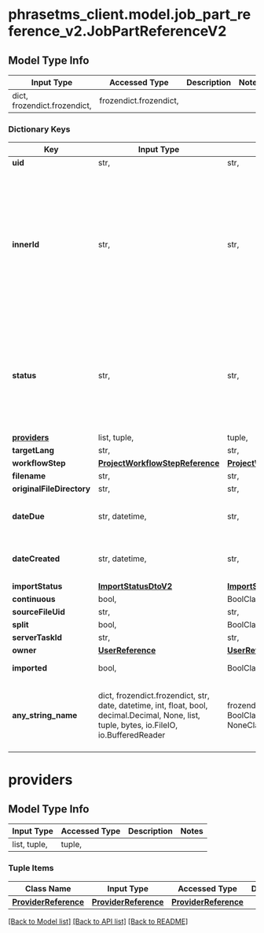 # phrasetms_client.model.job_part_reference_v2.JobPartReferenceV2

## Model Type Info

| Input Type                   | Accessed Type          | Description | Notes |
| ---------------------------- | ---------------------- | ----------- | ----- |
| dict, frozendict.frozendict, | frozendict.frozendict, |             |

### Dictionary Keys

| Key                         | Input Type                                                                                                                                  | Accessed Type                                                                           | Description                                                                                                                        | Notes                                                                                                                     |
| --------------------------- | ------------------------------------------------------------------------------------------------------------------------------------------- | --------------------------------------------------------------------------------------- | ---------------------------------------------------------------------------------------------------------------------------------- | ------------------------------------------------------------------------------------------------------------------------- |
| **uid**                     | str,                                                                                                                                        | str,                                                                                    |                                                                                                                                    | [optional]                                                                                                                |
| **innerId**                 | str,                                                                                                                                        | str,                                                                                    | InnerId is a sequential number of a job in a project. Jobs created from the same file share the same innerId across workflow steps | [optional]                                                                                                                |
| **status**                  | str,                                                                                                                                        | str,                                                                                    |                                                                                                                                    | [optional] must be one of ["NEW", "ACCEPTED", "DECLINED", "REJECTED", "DELIVERED", "EMAILED", "COMPLETED", "CANCELLED", ] |
| **[providers](#providers)** | list, tuple,                                                                                                                                | tuple,                                                                                  |                                                                                                                                    | [optional]                                                                                                                |
| **targetLang**              | str,                                                                                                                                        | str,                                                                                    |                                                                                                                                    | [optional]                                                                                                                |
| **workflowStep**            | [**ProjectWorkflowStepReference**](ProjectWorkflowStepReference.md)                                                                         | [**ProjectWorkflowStepReference**](ProjectWorkflowStepReference.md)                     |                                                                                                                                    | [optional]                                                                                                                |
| **filename**                | str,                                                                                                                                        | str,                                                                                    |                                                                                                                                    | [optional]                                                                                                                |
| **originalFileDirectory**   | str,                                                                                                                                        | str,                                                                                    |                                                                                                                                    | [optional]                                                                                                                |
| **dateDue**                 | str, datetime,                                                                                                                              | str,                                                                                    |                                                                                                                                    | [optional] value must conform to RFC-3339 date-time                                                                       |
| **dateCreated**             | str, datetime,                                                                                                                              | str,                                                                                    |                                                                                                                                    | [optional] value must conform to RFC-3339 date-time                                                                       |
| **importStatus**            | [**ImportStatusDtoV2**](ImportStatusDtoV2.md)                                                                                               | [**ImportStatusDtoV2**](ImportStatusDtoV2.md)                                           |                                                                                                                                    | [optional]                                                                                                                |
| **continuous**              | bool,                                                                                                                                       | BoolClass,                                                                              |                                                                                                                                    | [optional]                                                                                                                |
| **sourceFileUid**           | str,                                                                                                                                        | str,                                                                                    |                                                                                                                                    | [optional]                                                                                                                |
| **split**                   | bool,                                                                                                                                       | BoolClass,                                                                              |                                                                                                                                    | [optional]                                                                                                                |
| **serverTaskId**            | str,                                                                                                                                        | str,                                                                                    |                                                                                                                                    | [optional]                                                                                                                |
| **owner**                   | [**UserReference**](UserReference.md)                                                                                                       | [**UserReference**](UserReference.md)                                                   |                                                                                                                                    | [optional]                                                                                                                |
| **imported**                | bool,                                                                                                                                       | BoolClass,                                                                              | Default: false                                                                                                                     | [optional]                                                                                                                |
| **any_string_name**         | dict, frozendict.frozendict, str, date, datetime, int, float, bool, decimal.Decimal, None, list, tuple, bytes, io.FileIO, io.BufferedReader | frozendict.frozendict, str, BoolClass, decimal.Decimal, NoneClass, tuple, bytes, FileIO | any string name can be used but the value must be the correct type                                                                 | [optional]                                                                                                                |

# providers

## Model Type Info

| Input Type   | Accessed Type | Description | Notes |
| ------------ | ------------- | ----------- | ----- |
| list, tuple, | tuple,        |             |

### Tuple Items

| Class Name                                    | Input Type                                    | Accessed Type                                 | Description | Notes |
| --------------------------------------------- | --------------------------------------------- | --------------------------------------------- | ----------- | ----- |
| [**ProviderReference**](ProviderReference.md) | [**ProviderReference**](ProviderReference.md) | [**ProviderReference**](ProviderReference.md) |             |

[[Back to Model list]](../../README.md#documentation-for-models) [[Back to API list]](../../README.md#documentation-for-api-endpoints) [[Back to README]](../../README.md)
